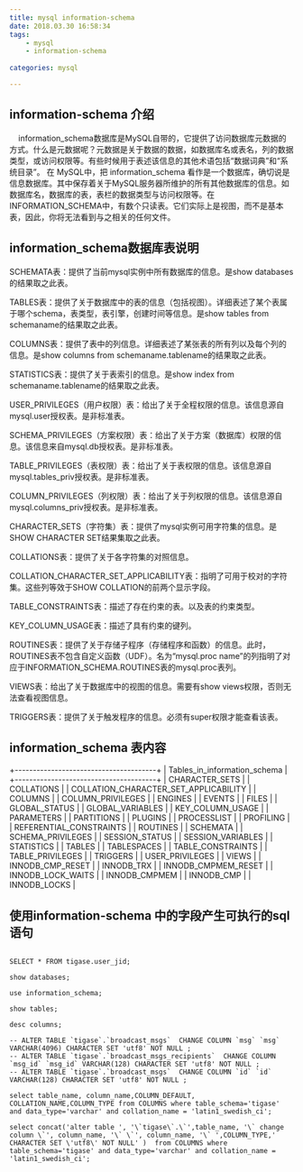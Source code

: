 ```yaml
---
title: mysql information-schema
date: 2018.03.30 16:58:34
tags: 
    - mysql
    - information-schema
    
categories: mysql

---
```


## information-schema 介绍

&nbsp;&nbsp;&nbsp;&nbsp;information_schema数据库是MySQL自带的，它提供了访问数据库元数据的方式。什么是元数据呢？元数据是关于数据的数据，如数据库名或表名，列的数据类型，或访问权限等。有些时候用于表述该信息的其他术语包括“数据词典”和“系统目录”。
在 MySQL中，把 information_schema 看作是一个数据库，确切说是信息数据库。其中保存着关于MySQL服务器所维护的所有其他数据库的信息。如数据库名，数据库的表，表栏的数据类型与访问权限等。在INFORMATION_SCHEMA中，有数个只读表。它们实际上是视图，而不是基本表，因此，你将无法看到与之相关的任何文件。

## information_schema数据库表说明

SCHEMATA表：提供了当前mysql实例中所有数据库的信息。是show databases的结果取之此表。

TABLES表：提供了关于数据库中的表的信息（包括视图）。详细表述了某个表属于哪个schema，表类型，表引擎，创建时间等信息。是show tables from schemaname的结果取之此表。

COLUMNS表：提供了表中的列信息。详细表述了某张表的所有列以及每个列的信息。是show columns from schemaname.tablename的结果取之此表。

STATISTICS表：提供了关于表索引的信息。是show index from schemaname.tablename的结果取之此表。

USER_PRIVILEGES（用户权限）表：给出了关于全程权限的信息。该信息源自mysql.user授权表。是非标准表。

SCHEMA_PRIVILEGES（方案权限）表：给出了关于方案（数据库）权限的信息。该信息来自mysql.db授权表。是非标准表。

TABLE_PRIVILEGES（表权限）表：给出了关于表权限的信息。该信息源自mysql.tables_priv授权表。是非标准表。

COLUMN_PRIVILEGES（列权限）表：给出了关于列权限的信息。该信息源自mysql.columns_priv授权表。是非标准表。

CHARACTER_SETS（字符集）表：提供了mysql实例可用字符集的信息。是SHOW CHARACTER SET结果集取之此表。

COLLATIONS表：提供了关于各字符集的对照信息。

COLLATION_CHARACTER_SET_APPLICABILITY表：指明了可用于校对的字符集。这些列等效于SHOW COLLATION的前两个显示字段。

TABLE_CONSTRAINTS表：描述了存在约束的表。以及表的约束类型。

KEY_COLUMN_USAGE表：描述了具有约束的键列。

ROUTINES表：提供了关于存储子程序（存储程序和函数）的信息。此时，ROUTINES表不包含自定义函数（UDF）。名为“mysql.proc name”的列指明了对应于INFORMATION_SCHEMA.ROUTINES表的mysql.proc表列。

VIEWS表：给出了关于数据库中的视图的信息。需要有show views权限，否则无法查看视图信息。

TRIGGERS表：提供了关于触发程序的信息。必须有super权限才能查看该表。

## information_schema 表内容
+---------------------------------------+
| Tables_in_information_schema |
+---------------------------------------+
| CHARACTER_SETS |
| COLLATIONS |
| COLLATION_CHARACTER_SET_APPLICABILITY |
| COLUMNS |
| COLUMN_PRIVILEGES |
| ENGINES |
| EVENTS |
| FILES |
| GLOBAL_STATUS |
| GLOBAL_VARIABLES |
| KEY_COLUMN_USAGE |
| PARAMETERS |
| PARTITIONS |
| PLUGINS |
| PROCESSLIST |
| PROFILING |
| REFERENTIAL_CONSTRAINTS |
| ROUTINES |
| SCHEMATA |
| SCHEMA_PRIVILEGES |
| SESSION_STATUS |
| SESSION_VARIABLES |
| STATISTICS |
| TABLES |
| TABLESPACES |
| TABLE_CONSTRAINTS |
| TABLE_PRIVILEGES |
| TRIGGERS |
| USER_PRIVILEGES |
| VIEWS |
| INNODB_CMP_RESET |
| INNODB_TRX |
| INNODB_CMPMEM_RESET |
| INNODB_LOCK_WAITS |
| INNODB_CMPMEM |
| INNODB_CMP |
| INNODB_LOCKS |

## 使用information-schema 中的字段产生可执行的sql语句


````

SELECT * FROM tigase.user_jid;

show databases;

use information_schema;

show tables;

desc columns;

-- ALTER TABLE `tigase`.`broadcast_msgs`  CHANGE COLUMN `msg` `msg` VARCHAR(4096) CHARACTER SET 'utf8' NOT NULL ;
-- ALTER TABLE `tigase`.`broadcast_msgs_recipients`  CHANGE COLUMN `msg_id` `msg_id` VARCHAR(128) CHARACTER SET 'utf8' NOT NULL ;
-- ALTER TABLE `tigase`.`broadcast_msgs`  CHANGE COLUMN `id` `id` VARCHAR(128) CHARACTER SET 'utf8' NOT NULL ;

select table_name, column_name,COLUMN_DEFAULT,  COLLATION_NAME,COLUMN_TYPE from COLUMNS where table_schema='tigase' and data_type='varchar' and collation_name = 'latin1_swedish_ci';

select concat('alter table ', '\`tigase\`.\`',table_name, '\` change column \`', column_name, '\` \`', column_name, '\` ',COLUMN_TYPE,' CHARACTER SET \'utf8\' NOT NULL' )  from COLUMNS where table_schema='tigase' and data_type='varchar' and collation_name = 'latin1_swedish_ci';

````

